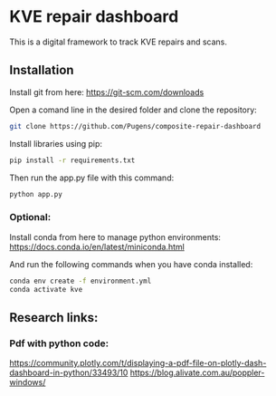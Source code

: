 # KVE repair dashboard

This is a digital framework to track KVE repairs and scans.

## Installation
Install git from here:
https://git-scm.com/downloads

Open a comand line in the desired folder and clone the repository:
```bash 
git clone https://github.com/Pugens/composite-repair-dashboard
```

Install libraries using pip:
```bash
pip install -r requirements.txt
``` 

Then run the app.py file with this command:
```bash
python app.py
```

### Optional:
Install conda from here to manage python environments:
https://docs.conda.io/en/latest/miniconda.html

And run the following commands when you have conda installed:
```bash 
conda env create -f environment.yml
conda activate kve
```

## Research links:
### Pdf with python code:
https://community.plotly.com/t/displaying-a-pdf-file-on-plotly-dash-dashboard-in-python/33493/10
https://blog.alivate.com.au/poppler-windows/

